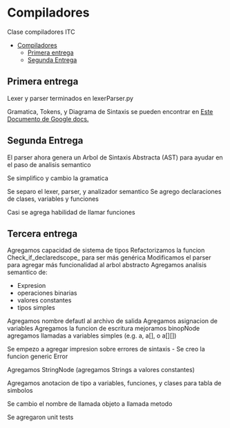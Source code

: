 # Compiladores
Clase compiladores ITC

- [Compiladores](#compiladores)
	- [Primera entrega](#primera-entrega)
	- [Segunda Entrega](#segunda-entrega)

## Primera entrega

Lexer y parser terminados en lexerParser.py

Gramatica, Tokens, y Diagrama de Sintaxis se pueden encontrar en [Este Documento de Google docs.](https://docs.google.com/document/d/1ZmIhkVBWFfFo26X79yKM8ew9fTKH6G3cWouWmyAgv64/edit?usp=sharing)

## Segunda Entrega

El parser ahora genera un Arbol de Sintaxis Abstracta (AST) para ayudar en el paso de analisis semantico

Se simplifico y cambio la gramatica

Se separo el lexer, parser, y analizador semantico
Se agrego declaraciones de clases, variables y funciones

Casi se agrega habilidad de llamar funciones


## Tercera entrega

Agregamos capacidad de sistema de tipos
Refactorizamos la funcion Check_if_declaredscope_ para ser más genérica
Modificamos el parser para agregar más funcionalidad al arbol abstracto
Agregamos analisis semantico de:
- Expresion
- operaciones binarias
- valores constantes
- tipos simples

Agregamos nombre defautl al archivo de salida
Agregamos asignacion de variables
Agregamos la funcion de escritura
mejoramos binopNode
agregamos llamadas a variables simples (e.g. a, a[], o a[][])

Se empezo a agregar impresion sobre errores de sintaxis
	- Se creo la funcion generic Error

Agregamos StringNode (agregamos Strings a valores constantes)

Agregamos anotacion de tipo a variables, funciones, y clases para tabla de simbolos

Se cambio el nombre de llamada objeto a llamada metodo

Se agregaron unit tests

